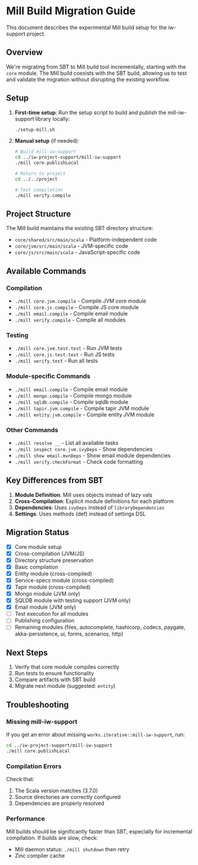 # Mill Build Migration Guide

This document describes the experimental Mill build setup for the iw-support project.

## Overview

We're migrating from SBT to Mill build tool incrementally, starting with the `core` module. The Mill build coexists with the SBT build, allowing us to test and validate the migration without disrupting the existing workflow.

## Setup

1. **First-time setup**: Run the setup script to build and publish the mill-iw-support library locally:
   ```bash
   ./setup-mill.sh
   ```

2. **Manual setup** (if needed):
   ```bash
   # Build mill-iw-support
   cd ../iw-project-support/mill-iw-support
   ./mill core.publishLocal
   
   # Return to project
   cd ../../project
   
   # Test compilation
   ./mill verify.compile
   ```

## Project Structure

The Mill build maintains the existing SBT directory structure:
- `core/shared/src/main/scala` - Platform-independent code
- `core/jvm/src/main/scala` - JVM-specific code
- `core/js/src/main/scala` - JavaScript-specific code

## Available Commands

### Compilation
- `./mill core.jvm.compile` - Compile JVM core module
- `./mill core.js.compile` - Compile JS core module
- `./mill email.compile` - Compile email module
- `./mill verify.compile` - Compile all modules

### Testing
- `./mill core.jvm.test.test` - Run JVM tests
- `./mill core.js.test.test` - Run JS tests
- `./mill verify.test` - Run all tests

### Module-specific Commands
- `./mill email.compile` - Compile email module
- `./mill mongo.compile` - Compile mongo module
- `./mill sqldb.compile` - Compile sqldb module
- `./mill tapir.jvm.compile` - Compile tapir JVM module
- `./mill entity.jvm.compile` - Compile entity JVM module

### Other Commands
- `./mill resolve __` - List all available tasks
- `./mill inspect core.jvm.ivyDeps` - Show dependencies
- `./mill show email.mvnDeps` - Show email module dependencies
- `./mill verify.checkFormat` - Check code formatting

## Key Differences from SBT

1. **Module Definition**: Mill uses objects instead of lazy vals
2. **Cross-Compilation**: Explicit module definitions for each platform
3. **Dependencies**: Uses `ivyDeps` instead of `libraryDependencies`
4. **Settings**: Uses methods (def) instead of settings DSL

## Migration Status

- [x] Core module setup
- [x] Cross-compilation (JVM/JS)
- [x] Directory structure preservation
- [x] Basic compilation
- [x] Entity module (cross-compiled)
- [x] Service-specs module (cross-compiled)
- [x] Tapir module (cross-compiled)
- [x] Mongo module (JVM only)
- [x] SQLDB module with testing support (JVM only)
- [x] Email module (JVM only)
- [ ] Test execution for all modules
- [ ] Publishing configuration
- [ ] Remaining modules (files, autocomplete, hashicorp, codecs, paygate, akka-persistence, ui, forms, scenarios, http)

## Next Steps

1. Verify that core module compiles correctly
2. Run tests to ensure functionality
3. Compare artifacts with SBT build
4. Migrate next module (suggested: `entity`)

## Troubleshooting

### Missing mill-iw-support
If you get an error about missing `works.iterative::mill-iw-support`, run:
```bash
cd ../iw-project-support/mill-iw-support
./mill core.publishLocal
```

### Compilation Errors
Check that:
1. The Scala version matches (3.7.0)
2. Source directories are correctly configured
3. Dependencies are properly resolved

### Performance
Mill builds should be significantly faster than SBT, especially for incremental compilation. If builds are slow, check:
- Mill daemon status: `./mill shutdown` then retry
- Zinc compiler cache